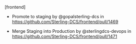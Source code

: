 
[frontend]

* Promote to staging by @gopalsterling-dcs in https://github.com/Sterling-DCS/frontend/pull/1469

* Merge Staging into Production by @sterlingdcs-devops in https://github.com/Sterling-DCS/frontend/pull/1471
